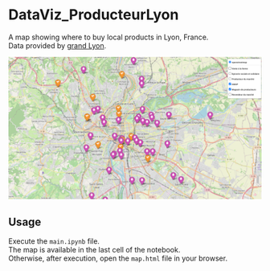 # DataViz_ProducteurLyon

A map showing where to buy local products in Lyon, France.\
Data provided by [grand Lyon](https://data.grandlyon.com/).

![Screenshots](/Screenshot.png)

## Usage

Execute the `main.ipynb` file.\
The map is available in the last cell of the notebook.\
Otherwise, after execution, open the `map.html` file in your browser.
